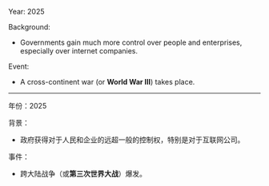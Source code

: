 Year: 2025

Background:
* Governments gain much more control over people and enterprises, especially over internet companies.

Event:
* A cross-continent war (or **World War III**) takes place.

***

年份：2025

背景：
* 政府获得对于人民和企业的远超一般的控制权，特别是对于互联网公司。

事件：
* 跨大陆战争（或**第三次世界大战**）爆发。
